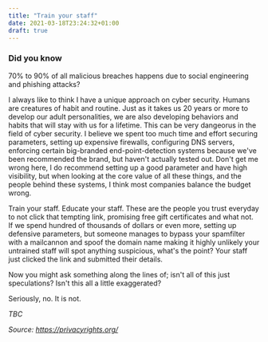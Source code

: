 ```yaml
---
title: "Train your staff"
date: 2021-03-18T23:24:32+01:00
draft: true
---
```


### Did you know
70% to 90% of all malicious breaches happens due to social engineering and phishing attacks?

I always like to think I have a unique approach on cyber security. 
Humans are creatures of habit and routine. Just as it takes us 20 years or more to develop our adult personalities, we are also developing behaviors and habits that will stay with us for a lifetime. This can be very dangeorus in the field of cyber security.
I believe we spent too much time and effort securing parameters, setting up expensive firewalls, configuring DNS servers, enforcing certain big-branded end-point-detection systems because we've been recommended the brand, but haven't actually tested out.
Don't get me wrong here, I do recommend setting up a good parameter and have high visibility, but when looking at the core value of all these things, and the people behind these systems, I think most companies balance the budget wrong.

Train your staff. Educate your staff. These are the people you trust everyday to not click that tempting link, promising free gift certificates and what not. If we spend hundred of thousands of dollars or even more, setting up defensive parameters, but someone manages to bypass your spamfilter with a mailcannon and spoof the domain name making it highly unlikely your untrained staff will spot anything suspicious, what's the point?
Your staff just clicked the link and submitted their details.

Now you might ask something along the lines of; isn't all of this just speculations? Isn't this all a little exaggerated?

Seriously, no. It is not.



*TBC*





*Source: https://privacyrights.org/*